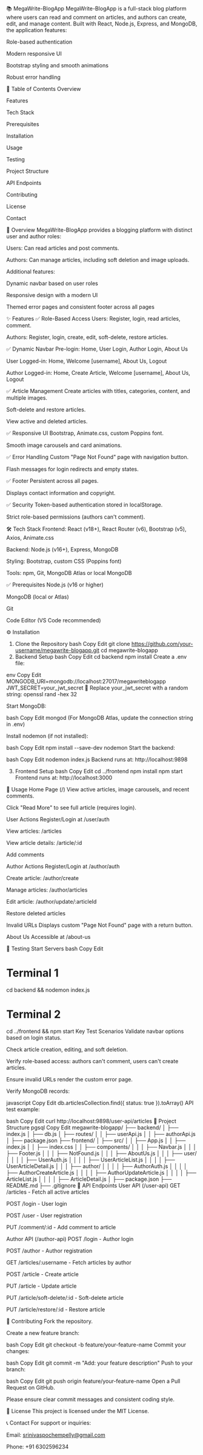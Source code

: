 📚 MegaWrite-BlogApp
MegaWrite-BlogApp is a full-stack blog platform where users can read and comment on articles, and authors can create, edit, and manage content. Built with React, Node.js, Express, and MongoDB, the application features:

Role-based authentication

Modern responsive UI

Bootstrap styling and smooth animations

Robust error handling

📂 Table of Contents
Overview

Features

Tech Stack

Prerequisites

Installation

Usage

Testing

Project Structure

API Endpoints

Contributing

License

Contact

📖 Overview
MegaWrite-BlogApp provides a blogging platform with distinct user and author roles:

Users: Can read articles and post comments.

Authors: Can manage articles, including soft deletion and image uploads.

Additional features:

Dynamic navbar based on user roles

Responsive design with a modern UI

Themed error pages and consistent footer across all pages

✨ Features
✅ Role-Based Access
Users: Register, login, read articles, comment.

Authors: Register, login, create, edit, soft-delete, restore articles.

✅ Dynamic Navbar
Pre-login: Home, User Login, Author Login, About Us

User Logged-in: Home, Welcome [username], About Us, Logout

Author Logged-in: Home, Create Article, Welcome [username], About Us, Logout

✅ Article Management
Create articles with titles, categories, content, and multiple images.

Soft-delete and restore articles.

View active and deleted articles.

✅ Responsive UI
Bootstrap, Animate.css, custom Poppins font.

Smooth image carousels and card animations.

✅ Error Handling
Custom "Page Not Found" page with navigation button.

Flash messages for login redirects and empty states.

✅ Footer
Persistent across all pages.

Displays contact information and copyright.

✅ Security
Token-based authentication stored in localStorage.

Strict role-based permissions (authors can't comment).

🛠️ Tech Stack
Frontend: React (v18+), React Router (v6), Bootstrap (v5), Axios, Animate.css

Backend: Node.js (v16+), Express, MongoDB

Styling: Bootstrap, custom CSS (Poppins font)

Tools: npm, Git, MongoDB Atlas or local MongoDB

✅ Prerequisites
Node.js (v16 or higher)

MongoDB (local or Atlas)

Git

Code Editor (VS Code recommended)

⚙️ Installation
1. Clone the Repository
bash
Copy
Edit
git clone https://github.com/your-username/megawrite-blogapp.git
cd megawrite-blogapp
2. Backend Setup
bash
Copy
Edit
cd backend
npm install
Create a .env file:

env
Copy
Edit
MONGODB_URI=mongodb://localhost:27017/megawriteblogapp
JWT_SECRET=your_jwt_secret
🔐 Replace your_jwt_secret with a random string:
openssl rand -hex 32

Start MongoDB:

bash
Copy
Edit
mongod
(For MongoDB Atlas, update the connection string in .env)

Install nodemon (if not installed):

bash
Copy
Edit
npm install --save-dev nodemon
Start the backend:

bash
Copy
Edit
nodemon index.js
Backend runs at: http://localhost:9898

3. Frontend Setup
bash
Copy
Edit
cd ../frontend
npm install
npm start
Frontend runs at: http://localhost:3000

🚀 Usage
Home Page (/)
View active articles, image carousels, and recent comments.

Click "Read More" to see full article (requires login).

User Actions
Register/Login at /user/auth

View articles: /articles

View article details: /article/:id

Add comments

Author Actions
Register/Login at /author/auth

Create article: /author/create

Manage articles: /author/articles

Edit article: /author/update/:articleId

Restore deleted articles

Invalid URLs
Displays custom "Page Not Found" page with a return button.

About Us
Accessible at /about-us

🧪 Testing
Start Servers
bash
Copy
Edit
# Terminal 1
cd backend && nodemon index.js

# Terminal 2
cd ../frontend && npm start
Key Test Scenarios
Validate navbar options based on login status.

Check article creation, editing, and soft deletion.

Verify role-based access: authors can't comment, users can't create articles.

Ensure invalid URLs render the custom error page.

Verify MongoDB records:

javascript
Copy
Edit
db.articlesCollection.find({ status: true }).toArray()
API test example:

bash
Copy
Edit
curl http://localhost:9898/user-api/articles
📂 Project Structure
pgsql
Copy
Edit
megawrite-blogapp/
├── backend/
│   ├── index.js
│   ├── db.js
│   ├── routes/
│   │   ├── userApi.js
│   │   ├── authorApi.js
│   ├── package.json
├── frontend/
│   ├── src/
│   │   ├── App.js
│   │   ├── index.js
│   │   ├── index.css
│   │   ├── components/
│   │   │   ├── Navbar.js
│   │   │   ├── Footer.js
│   │   │   ├── NotFound.js
│   │   │   ├── AboutUs.js
│   │   │   ├── user/
│   │   │   │   ├── UserAuth.js
│   │   │   │   ├── UserArticleList.js
│   │   │   │   ├── UserArticleDetail.js
│   │   │   ├── author/
│   │   │   │   ├── AuthorAuth.js
│   │   │   │   ├── AuthorCreateArticle.js
│   │   │   │   ├── AuthorUpdateArticle.js
│   │   │   │   ├── ArticleList.js
│   │   │   │   ├── ArticleDetail.js
│   ├── package.json
├── README.md
├── .gitignore
🔗 API Endpoints
User API (/user-api)
GET /articles - Fetch all active articles

POST /login - User login

POST /user - User registration

PUT /comment/:id - Add comment to article

Author API (/author-api)
POST /login - Author login

POST /author - Author registration

GET /articles/:username - Fetch articles by author

POST /article - Create article

PUT /article - Update article

PUT /article/soft-delete/:id - Soft-delete article

PUT /article/restore/:id - Restore article

🤝 Contributing
Fork the repository.

Create a new feature branch:

bash
Copy
Edit
git checkout -b feature/your-feature-name
Commit your changes:

bash
Copy
Edit
git commit -m "Add: your feature description"
Push to your branch:

bash
Copy
Edit
git push origin feature/your-feature-name
Open a Pull Request on GitHub.

Please ensure clear commit messages and consistent coding style.

📄 License
This project is licensed under the MIT License.

📞 Contact
For support or inquiries:

Email: srinivaspochempelly@gmail.com

Phone: +91 6302596234

